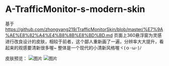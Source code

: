 # A-TrafficMonitor-s-modern-skin
基于 https://github.com/zhongyang219/TrafficMonitorSkin/blob/master/%E7%9A%AE%E8%82%A4%E4%B8%8B%E8%BD%BD.md 页面上360悬浮窗为灵感进行改良设计的皮肤，相较于前者，这个鄙人重新画了一遍，分辨率大大提升，看起来的观感要清新很多喔~
整体是一个现代的小清新风格喔ヾ(ｏ･ω･)ﾉ


皮肤预览：
![图片](https://github.com/user-attachments/assets/98e40001-30e1-4a98-9d79-264be11d203b)
![图片](https://github.com/user-attachments/assets/f7aa4e68-9126-4158-ae30-4a5599ae6ae5)
